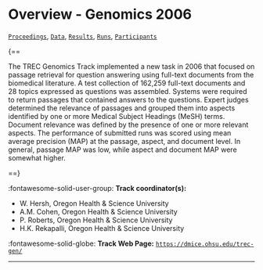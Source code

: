 # Overview - Genomics 2006

[`Proceedings`](./proceedings.md), [`Data`](./data.md), [`Results`](./results.md), [`Runs`](./runs.md), [`Participants`](./participants.md)

{==

The TREC Genomics Track implemented a new task in 2006 that focused on passage retrieval for question answering using full-text documents from the biomedical literature. A test collection of 162,259 full-text documents and 28 topics expressed as questions was assembled. Systems were required to return passages that contained answers to the questions. Expert judges determined the relevance of passages and grouped them into aspects identified by one or more Medical Subject Headings (MeSH) terms. Document relevance was defined by the presence of one or more relevant aspects. The performance of submitted runs was scored using mean average precision (MAP) at the passage, aspect, and document level. In general, passage MAP was low, while aspect and document MAP were somewhat higher.

==}

:fontawesome-solid-user-group: **Track coordinator(s):**

- W. Hersh, Oregon Health & Science University 
- A.M. Cohen, Oregon Health & Science University 
- P. Roberts, Oregon Health & Science University 
- H.K. Rekapalli, Oregon Health & Science University 

:fontawesome-solid-globe: **Track Web Page:** [`https://dmice.ohsu.edu/trec-gen/`](https://dmice.ohsu.edu/trec-gen/) 

---

